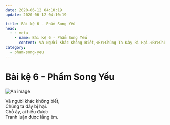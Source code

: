 ```yaml
---
date: 2020-06-12 04:10:19
update: 2020-06-12 04:10:19

title: Bài kệ 6 - Phẩm Song Yếu
head:
  - - meta
    - name: Bài kệ 6 - Phẩm Song Yếu
      content: Và Người Khác Không Biết,<Br>Chúng Ta Đây Bị Hại.<Br>Chỗ Ấy, Ai Hiểu Được<Br>Tranh Luận Được Lắng Êm.<Br>
category:
  - pham-song-yeu
---
```


# Bài kệ 6 - Phẩm Song Yếu

![An image](/img/pham-song-yeu/pham-song-yeu-006.jpg)

Và người khác không biết,<br>Chúng ta đây bị hại.<br>Chỗ ấy, ai hiểu được<br>Tranh luận được lắng êm.<br>
